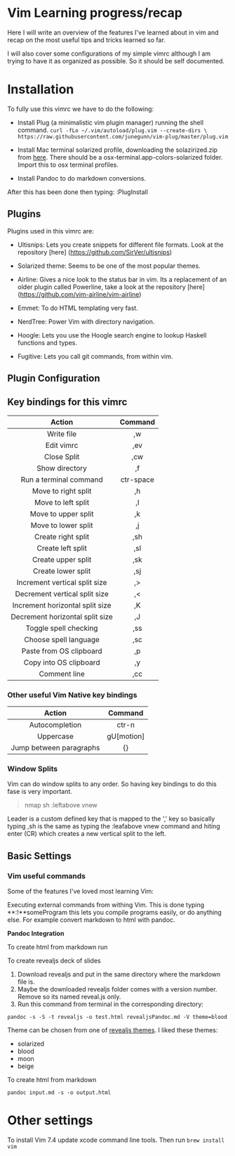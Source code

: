 # Vim Learning progress/recap

Here I will write an overview of the features I've learned about in vim and recap on the most useful tips and tricks learned so far.

I will also cover some configurations of my simple vimrc although I am trying to have it as organized as possible. So it should be self documented.

# Installation

To fully use this vimrc we have to do the following: 

- Install Plug (a minimalistic vim plugin manager) running the shell command. 
`curl -fLo ~/.vim/autoload/plug.vim --create-dirs \
    https://raw.githubusercontent.com/junegunn/vim-plug/master/plug.vim`
- Install Mac terminal solarized profile, downloading the solazirized.zip from [here](http://ethanschoonover.com/solarized). There should be a osx-terminal.app-colors-solarized folder. Import this to osx terminal profiles.

- Install Pandoc to do markdown conversions.

After this has been done then typing: :PlugInstall

## Plugins
Plugins used in this vimrc are: 

- Ultisnips: Lets you create snippets for different file formats.
Look at the repository [here] (https://github.com/SirVer/ultisnips)

- Solarized theme: Seems to be one of the most popular themes.

- Airline: Gives a nice look to the status bar in vim. Its a replacement of an
older plugin called Powerline, take a look at the repository [here] (https://github.com/vim-airline/vim-airline)

- Emmet: To do HTML templating very fast.

- NerdTree: Power Vim with directory navigation.

- Hoogle: Lets you use the Hoogle search engine to lookup Haskell functions and types.

- Fugitive: Lets you call git commands, from within vim. 

## Plugin Configuration

## Key bindings for this vimrc
| Action | Command|
|:------:|:------:|
|Write file | ,w |
|Edit vimrc | ,ev |
|Close Split | ,cw |
|Show directory | ,f|
|Run a terminal command  | ctr-space |
|Move to right split | ,h|
|Move to left split | ,l|
|Move to upper split | ,k|
|Move to lower split | ,j|
|Create right split | ,sh|
|Create left split | ,sl|
|Create upper split | ,sk|
|Create lower split | ,sj|
|Increment vertical split size | ,> |
|Decrement vertical split size | ,< |
|Increment horizontal split size | ,K |
|Decrement horizontal split size | ,J |
|Toggle spell checking | ,ss|
|Choose spell language | ,sc|
|Paste from OS clipboard |,p|
|Copy into OS clipboard |,y|
|Comment line | ,cc|

### Other useful Vim Native key bindings

| Action | Command|
|:------:|:------:|
|Autocompletion | ctr-n |
|Uppercase | gU[motion] |
|Jump between paragraphs | {} |

### Window Splits
Vim can do window splits to any order. So having key bindings to do this fase is very important.

> nmap <silent> <leader>sh :leftabove  vnew<CR>

Leader is a custom defined key that is mapped to the ',' key so basically typing ,sh is the same as typing the :leafabove vnew command and hiting enter (CR) which creates a new vertical split to the left.

## Basic Settings

### Vim useful commands

Some of the features I've loved most learning Vim:

Executing external commands from withing Vim. This is done typing **:!**someProgram
this lets you compile programs easily, or do anything else. For example convert markdown to html with pandoc.

**Pandoc Integration**

To create html from markdown run 

To create revealjs deck of slides

1. Download revealjs and put in the same directory where the markdown file is.
2. Maybe the downloaded revealjs folder comes with a version number.
Remove so its named reveal.js only.
3. Run this command from terminal in the corresponding directory: 
```$
pandoc -s -S -t revealjs -o test.html revealjsPandoc.md -V theme=blood
```

Theme can be chosen from one of [revealjs themes](). I liked these themes:

- solarized
- blood
- moon
- beige

To create html from markdown

```
pandoc input.md -s -o output.html
```

# Other settings

To install Vim 7.4 update xcode command line tools. Then run `brew install vim`


